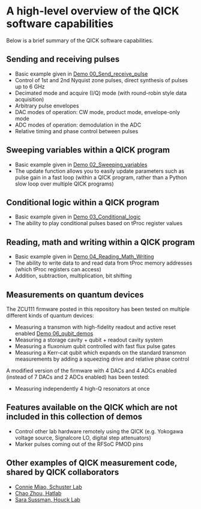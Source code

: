 A high-level overview of the QICK software capabilities
=================================================

Below is a brief summary of the QICK software capabilities.

## Sending and receiving pulses
* Basic example given in [Demo 00_Send_receive_pulse](https://github.com/openquantumhardware/qick/blob/main/qick_demos/00_Send_receive_pulse.ipynb)
* Control of 1st and 2nd Nyquist zone pulses, direct synthesis of pulses up to 6 GHz
* Decimated mode and acquire (I/Q) mode (with round-robin style data acquisition)
* Arbitrary pulse envelopes
* DAC modes of operation: CW mode, product mode, envelope-only mode
* ADC modes of operation: demodulation in the ADC
* Relative timing and phase control between pulses

## Sweeping variables within a QICK program
* Basic example given in [Demo 02_Sweeping_variables](https://github.com/openquantumhardware/qick/blob/main/qick_demos/02_Sweeping_variables.ipynb)
* The update function allows you to easily update parameters such as pulse gain in a fast loop (within a QICK program, rather than a Python slow loop over multiple QICK programs)

## Conditional logic within a QICK program
* Basic example given in [Demo 03_Conditional_logic](https://github.com/openquantumhardware/qick/blob/main/qick_demos/03_Conditional_logic.ipynb)
* The ability to play conditional pulses based on tProc register values

## Reading, math and writing within a QICK program
* Basic example given in [Demo 04_Reading_Math_Writing](https://github.com/openquantumhardware/qick/blob/main/qick_demos/04_Reading_Math_Writing.ipynb)
* The ability to write data to and read data from tProc memory addresses (which tProc registers can access) 
* Addition, subtraction, multiplication, bit shifting

## Measurements on quantum devices

The ZCU111 firmware posted in this repository has been tested on multiple different kinds of quantum devices:

* Measuring a transmon with high-fidelity readout and active reset enabled [Demo 06_qubit_demos](https://github.com/openquantumhardware/qick/blob/main/qick_demos/06_qubit_demos.ipynb)
* Measuring a storage cavity + qubit + readout cavity system
* Measuring a fluxonium qubit controlled with fast flux pulse gates
* Measuring a Kerr-cat qubit which expands on the standard transmon measurements by adding a squeezing drive and relative phase control

A modified version of the firmware with 4 DACs and 4 ADCs enabled (instead of 7 DACs and 2 ADCs enabled) has been tested:

* Measuring independently 4 high-Q resonators at once

## Features available on the QICK which are not included in this collection of demos
* Control other lab hardware remotely using the QICK (e.g. Yokogawa voltage source, Signalcore LO, digital step attenuators)
* Marker pulses coming out of the RFSoC PMOD pins

## Other examples of QICK measurement code, shared by QICK collaborators

* [Connie Miao, Schuster Lab](https://github.com/conniemiao/slab_rfsoc_expts)
* [Chao Zhou, Hatlab](https://github.com/PITT-HATLAB/Hatlab_RFSOC)
* [Sara Sussman, Houck Lab](https://github.com/sarafs1926/qick-amo)

